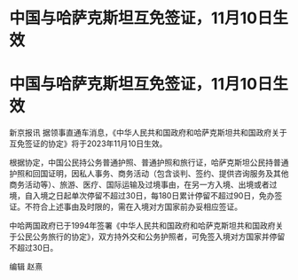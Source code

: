 # 中国与哈萨克斯坦互免签证，11月10日生效

# 中国与哈萨克斯坦互免签证，11月10日生效

新京报讯 据领事直通车消息，《中华人民共和国政府和哈萨克斯坦共和国政府关于互免签证的协定》将于2023年11月10日生效。

根据协定，中国公民持公务普通护照、普通护照和旅行证，哈萨克斯坦公民持普通护照和回国证明，因私人事务、商务活动（包含谈判、签约、提供咨询服务及其他商务活动等）、旅游、医疗、国际运输及过境事由，在另一方入境、出境或者过境，自入境之日起单次停留不超过30日，每180日累计停留不超过90日，免办签证。不符合上述事由及时限的，需在入境对方国家前办妥相应签证。

中哈两国政府已于1994年签署《中华人民共和国政府和哈萨克斯坦共和国政府关于公民公务旅行的协定》，双方持外交和公务护照者，可免签入境对方国家并停留不超过30日。

编辑 赵熹

